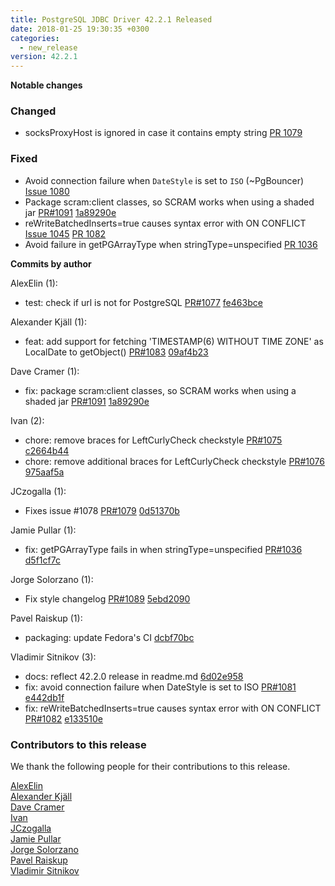 ```yaml
---
title: PostgreSQL JDBC Driver 42.2.1 Released
date: 2018-01-25 19:30:35 +0300
categories:
  - new_release
version: 42.2.1
---
```

**Notable changes**


### Changed
- socksProxyHost is ignored in case it contains empty string [PR 1079](https://github.com/pgjdbc/pgjdbc/pull/1079)

### Fixed
- Avoid connection failure when `DateStyle` is set to `ISO` (~PgBouncer) [Issue 1080](https://github.com/pgjdbc/pgjdbc/issues/1080)
- Package scram:client classes, so SCRAM works when using a shaded jar [PR#1091](https://github.com/pgjdbc/pgjdbc/pull/1091) [1a89290e](https://github.com/pgjdbc/pgjdbc/commit/1a89290e110d5863b35e0a2ccf79e4292c1056f8)
- reWriteBatchedInserts=true causes syntax error with ON CONFLICT [Issue 1045](https://github.com/pgjdbc/pgjdbc/issues/1045) [PR 1082](https://github.com/pgjdbc/pgjdbc/pull/1082)
- Avoid failure in getPGArrayType when stringType=unspecified [PR 1036](https://github.com/pgjdbc/pgjdbc/pull/1036)


<!--more-->

**Commits by author**

AlexElin (1):

* test: check if url is not for PostgreSQL [PR#1077](https://github.com/pgjdbc/pgjdbc/pull/1077) [fe463bce](https://github.com/pgjdbc/pgjdbc/commit/fe463bceb3d6449443bd5e6abf2929516effccff)

Alexander Kjäll (1):

* feat: add support for fetching 'TIMESTAMP(6) WITHOUT TIME ZONE' as LocalDate to getObject() [PR#1083](https://github.com/pgjdbc/pgjdbc/pull/1083) [09af4b23](https://github.com/pgjdbc/pgjdbc/commit/09af4b23ad589e3691314e955c130a8755436e2d)

Dave Cramer (1):

* fix: package scram:client classes, so SCRAM works when using a shaded jar [PR#1091](https://github.com/pgjdbc/pgjdbc/pull/1091) [1a89290e](https://github.com/pgjdbc/pgjdbc/commit/1a89290e110d5863b35e0a2ccf79e4292c1056f8)

Ivan (2):

* chore: remove braces for LeftCurlyCheck checkstyle [PR#1075](https://github.com/pgjdbc/pgjdbc/pull/1075) [c2664b44](https://github.com/pgjdbc/pgjdbc/commit/c2664b444ffa1390d0dd5e4104d4200823d145ba)
* chore: remove additional braces for LeftCurlyCheck checkstyle [PR#1076](https://github.com/pgjdbc/pgjdbc/pull/1076) [975aaf5a](https://github.com/pgjdbc/pgjdbc/commit/975aaf5ae489b3efeda3fd0241a4d39d260105cd)

JCzogalla (1):

* Fixes issue #1078 [PR#1079](https://github.com/pgjdbc/pgjdbc/pull/1079) [0d51370b](https://github.com/pgjdbc/pgjdbc/commit/0d51370b68cd26ccfa92b0bae4a66da1015cf9ee)

Jamie Pullar (1):

* fix: getPGArrayType fails in when stringType=unspecified [PR#1036](https://github.com/pgjdbc/pgjdbc/pull/1036) [d5f1cf7c](https://github.com/pgjdbc/pgjdbc/commit/d5f1cf7c35b05318947021d41e73b6953f623256)

Jorge Solorzano (1):

* Fix style changelog [PR#1089](https://github.com/pgjdbc/pgjdbc/pull/1089) [5ebd2090](https://github.com/pgjdbc/pgjdbc/commit/5ebd20900ebf7af5b55c56eac7f2fae6d40d9f5c)

Pavel Raiskup (1):

* packaging: update Fedora's CI [dcbf70bc](https://github.com/pgjdbc/pgjdbc/commit/dcbf70bc071fe9d602f7c87918982b01452da9ba)

Vladimir Sitnikov (3):

* docs: reflect 42.2.0 release in readme.md [6d02e958](https://github.com/pgjdbc/pgjdbc/commit/6d02e9587e47921e66d8d029e5056bab72f15565)
* fix: avoid connection failure when DateStyle is set to ISO [PR#1081](https://github.com/pgjdbc/pgjdbc/pull/1081) [e442db1f](https://github.com/pgjdbc/pgjdbc/commit/e442db1f064c78372f8312d65faee30842a68aea)
* fix: reWriteBatchedInserts=true causes syntax error with ON CONFLICT [PR#1082](https://github.com/pgjdbc/pgjdbc/pull/1082) [e133510e](https://github.com/pgjdbc/pgjdbc/commit/e133510e70114db128784911b6790b5690d77320)

<a name="contributors_{{ page.version }}"></a>
### Contributors to this release

We thank the following people for their contributions to this release.

[AlexElin](https://github.com/AlexElin)  
[Alexander Kjäll](https://github.com/alexanderkjall)  
[Dave Cramer](davec@postgresintl.com)  
[Ivan](https://github.com/vaano94)  
[JCzogalla](https://github.com/JCzogalla)  
[Jamie Pullar](https://github.com/JamiePullar)  
[Jorge Solorzano](https://github.com/jorsol)  
[Pavel Raiskup](https://github.com/praiskup)  
[Vladimir Sitnikov](https://github.com/vlsi)  

